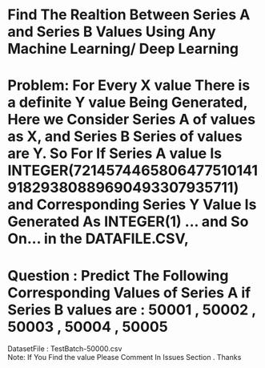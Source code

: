# Find The Realtion Between Series A and Series B Values Using Any Machine Learning/ Deep Learning  
# Problem: For Every X value There is a definite Y value Being Generated, Here we Consider Series A  of values as X, and Series B Series of values are Y. So For If Series A value Is INTEGER(721457446580647751014191829380889690493307935711) and Corresponding Series Y Value Is Generated As INTEGER(1) ... and So On... in the DATAFILE.CSV, 
# Question : Predict The Following Corresponding Values of Series A if Series B values are : 50001 , 50002 , 50003 , 50004 , 50005
DatasetFile : TestBatch-50000.csv\
Note: If You Find the value Please Comment In Issues Section . Thanks

